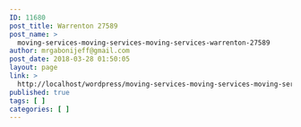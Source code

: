 ```yaml
---
ID: 11680
post_title: Warrenton 27589
post_name: >
  moving-services-moving-services-moving-services-warrenton-27589
author: mrgabonijeff@gmail.com
post_date: 2018-03-28 01:50:05
layout: page
link: >
  http://localhost/wordpress/moving-services-moving-services-moving-services-warrenton-27589/
published: true
tags: [ ]
categories: [ ]
---
```

